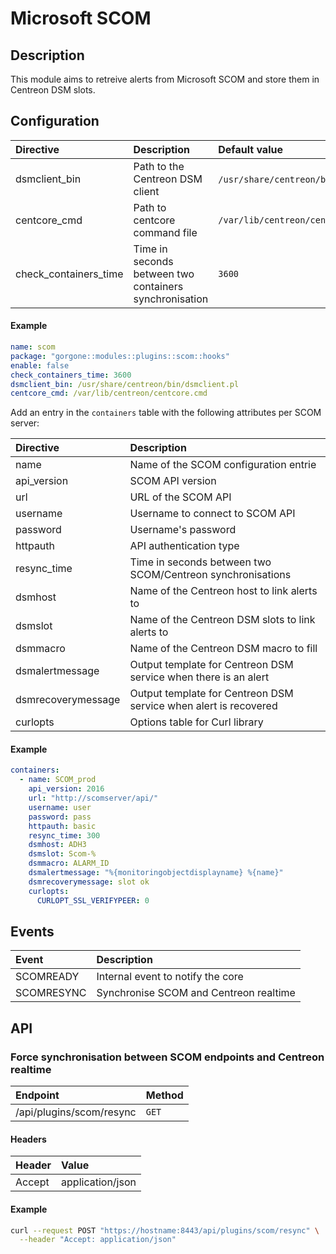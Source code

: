# Microsoft SCOM

## Description

This module aims to retreive alerts from Microsoft SCOM and store them in Centreon DSM slots.

## Configuration

| Directive | Description | Default value |
| :- | :- | :- |
| dsmclient_bin | Path to the Centreon DSM client | `/usr/share/centreon/bin/`dsmclient.pl|
| centcore_cmd | Path to centcore command file | `/var/lib/centreon/centcore.cmd` |
| check_containers_time | Time in seconds between two containers synchronisation | `3600` |

#### Example

```yaml
name: scom
package: "gorgone::modules::plugins::scom::hooks"
enable: false
check_containers_time: 3600
dsmclient_bin: /usr/share/centreon/bin/dsmclient.pl
centcore_cmd: /var/lib/centreon/centcore.cmd
```

Add an entry in the `containers` table with the following attributes per SCOM server:

| Directive | Description |
| :------------ | :---------- |
| name | Name of the SCOM configuration entrie |
| api_version | SCOM API version |
| url | URL of the SCOM API |
| username | Username to connect to SCOM API |
| password | Username's password |
| httpauth | API authentication type |
| resync_time | Time in seconds between two SCOM/Centreon synchronisations |
| dsmhost | Name of the Centreon host to link alerts to |
| dsmslot | Name of the Centreon DSM slots to link alerts to |
| dsmmacro | Name of the Centreon DSM macro to fill |
| dsmalertmessage | Output template for Centreon DSM service when there is an alert |
| dsmrecoverymessage | Output template for Centreon DSM service when alert is recovered |
| curlopts | Options table for Curl library |

#### Example

```yaml
containers:
  - name: SCOM_prod
    api_version: 2016
    url: "http://scomserver/api/"
    username: user
    password: pass
    httpauth: basic
    resync_time: 300
    dsmhost: ADH3
    dsmslot: Scom-%
    dsmmacro: ALARM_ID
    dsmalertmessage: "%{monitoringobjectdisplayname} %{name}"
    dsmrecoverymessage: slot ok
    curlopts:
      CURLOPT_SSL_VERIFYPEER: 0
```

## Events

| Event | Description |
| :- | :- |
| SCOMREADY | Internal event to notify the core |
| SCOMRESYNC | Synchronise SCOM and Centreon realtime |

## API

### Force synchronisation between SCOM endpoints and Centreon realtime

| Endpoint | Method |
| :- | :- |
| /api/plugins/scom/resync | `GET` |

#### Headers

| Header | Value |
| :- | :- |
| Accept | application/json |

#### Example

```bash
curl --request POST "https://hostname:8443/api/plugins/scom/resync" \
  --header "Accept: application/json"
```
